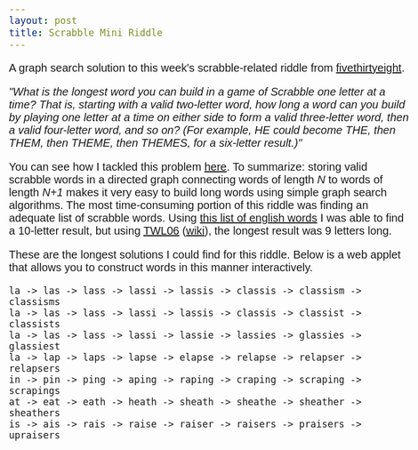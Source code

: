 ```yaml
---
layout: post
title: Scrabble Mini Riddle
---
```


A graph search solution to this week's scrabble-related riddle from [fivethirtyeight](https://fivethirtyeight.com/features/this-challenge-will-boggle-your-mind/).

_"What is the longest word you can build in a game of Scrabble one letter at a time? That is, starting with a valid two-letter word, how long a word can you build by playing one letter at a time on either side to form a valid three-letter word, then a valid four-letter word, and so on? (For example, HE could become THE, then THEM, then THEME, then THEMES, for a six-letter result.)"_

You can see how I tackled this problem [here](https://gist.github.com/nickstanisha/c419b70f2201378ade98f92aaca9d299). To summarize: storing valid scrabble words in a directed graph connecting words of length _N_ to words of length _N+1_ makes it very easy to build long words using simple graph search algorithms. The most time-consuming portion of this riddle was finding an adequate list of scrabble words. Using [this list of english words](https://github.com/dwyl/english-words) I was able to find a 10-letter result, but using [TWL06](https://www.wordgamedictionary.com/twl06/download/twl06.txt) ([wiki](https://en.wikipedia.org/wiki/Official_Tournament_and_Club_Word_List)), the longest result was 9 letters long.

These are the longest solutions I could find for this riddle. Below is a web applet that allows you to construct words in this manner interactively.

```
la -> las -> lass -> lassi -> lassis -> classis -> classism -> classisms
la -> las -> lass -> lassi -> lassis -> classis -> classist -> classists
la -> las -> lass -> lassi -> lassie -> lassies -> glassies -> glassiest
la -> lap -> laps -> lapse -> elapse -> relapse -> relapser -> relapsers
in -> pin -> ping -> aping -> raping -> craping -> scraping -> scrapings
at -> eat -> eath -> heath -> sheath -> sheathe -> sheather -> sheathers
is -> ais -> rais -> raise -> raiser -> raisers -> praisers -> upraisers
```

<link rel="stylesheet" href="/css/bootstrap.min.css">
<style>
  body {
    font-family: "Source Sans Pro",Helvetica,Arial,sans-serif;
    font-size: 20px;
  }

  .active{
    background-color: #aec7e8 !important;
  }

  .btn-default {
    margin-left: 5px;
    margin-right: 5px;
    margin-top: 15px;
  }

  .word-container{
    width: 100%;
    overflow-y: hidden;
    overflow-x: scroll;
    white-space: nowrap;
    height: 70px;
    text-align: center;
    vertical-align: middle;
  }

</style>
<script src="https://ajax.googleapis.com/ajax/libs/jquery/1.12.0/jquery.min.js"></script>
<script src="https://nickstanisha.github.io/js/bootstrap.min.js"></script>
<script src="../../../js/scrabble/word_explorer.js"></script>

<div id="word-explorer" style="width: 100%">
  <div id="2-letter-words" class="word-container"></div>
  <div id="3-letter-words" class="word-container"></div>
  <div id="4-letter-words" class="word-container"></div>
  <div id="5-letter-words" class="word-container"></div>
  <div id="6-letter-words" class="word-container"></div>
  <div id="7-letter-words" class="word-container"></div>
  <div id="8-letter-words" class="word-container"></div>
  <div id="9-letter-words" class="word-container"></div>
</div>
